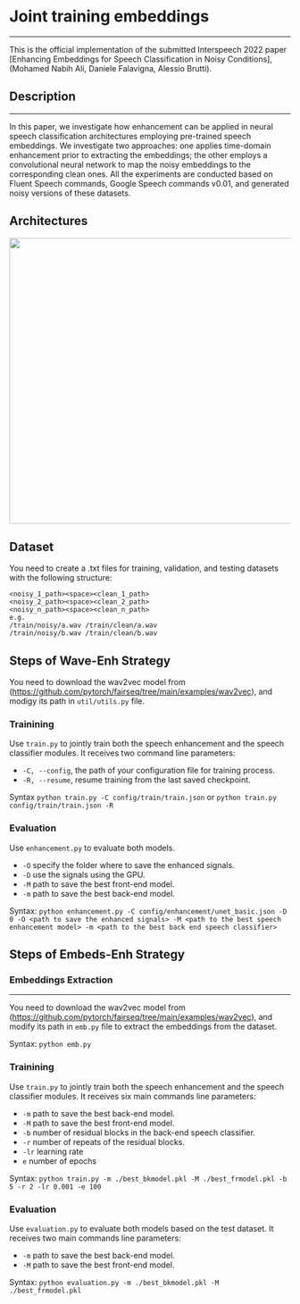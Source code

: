 # Joint training embeddings
---
This is the official implementation of the submitted Interspeech 2022 paper [Enhancing Embeddings for Speech Classification in Noisy Conditions], (Mohamed Nabih Ali, Daniele Falavigna, Alessio Brutti). 

## Description
---
In this paper, we investigate how enhancement can be applied in neural speech classification architectures employing pre-trained speech embeddings. We investigate two approaches: one applies time-domain enhancement prior to extracting the embeddings; the other employs a convolutional neural network to map the noisy embeddings to the corresponding clean ones. All the experiments are conducted based on Fluent Speech commands, Google Speech commands v0.01, and generated noisy versions of these datasets.

## Architectures
<img src="https://github.com/mnabihali/Joint-training-embeddings/blob/main/assets/systems.png" width="512"/>

## Dataset
You need to create a .txt files for training, validation, and testing datasets with the following structure: 
```
<noisy_1_path><space><clean_1_path>
<noisy_2_path><space><clean_2_path>
<noisy_n_path><space><clean_n_path>
e.g.
/train/noisy/a.wav /train/clean/a.wav
/train/noisy/b.wav /train/clean/b.wav
```

## Steps of Wave-Enh Strategy
You need to download the wav2vec model from (https://github.com/pytorch/fairseq/tree/main/examples/wav2vec), and modigy its path in `util/utils.py` file.

### Trainining
Use `train.py` to jointly train both the speech enhancement and the speech classifier modules. It receives two command line parameters:
- `-C, --config`, the path of your configuration file for training process.
- `-R, --resume`, resume training from the last saved checkpoint.

Syntax `python train.py -C config/train/train.json` or `python train.py config/train/train.json -R`

### Evaluation
Use `enhancement.py` to evaluate both models. 
- `-O` specify the folder where to save the enhanced signals.
- `-D` use the signals using the GPU.
- `-M` path to save the best front-end model.
- `-m` path to save the best back-end model.

Syntax: `python enhancement.py -C config/enhancement/unet_basic.json -D 0 -O <path to save the enhanced signals> -M <path to the best speech enhancement model> -m <path to the best back end speech classifier>`

## Steps of Embeds-Enh Strategy

### Embeddings Extraction
---
You need to download the wav2vec model from (https://github.com/pytorch/fairseq/tree/main/examples/wav2vec), and modify its path in `emb.py` file to extract the embeddings from the dataset.

Syntax: `python emb.py`

### Trainining
Use `train.py` to jointly train both the speech enhancement and the speech classifier modules. It receives six main commands line parameters:
- `-m` path to save the best back-end model.
- `-M` path to save the best front-end model.
- `-b` number of residual blocks in the back-end speech classifier.
- `-r` number of repeats of the residual blocks.
- `-lr` learning rate
- `e` number of epochs

Syntax: `python train.py -m ./best_bkmodel.pkl -M ./best_frmodel.pkl -b 5 -r 2 -lr 0.001 -e 100`

### Evaluation
Use `evaluation.py` to evaluate both models based on the test dataset. It receives two main commands line parameters:
- `-m` path to save the best back-end model.
- `-M` path to save the best front-end model.

Syntax: `python evaluation.py -m ./best_bkmodel.pkl -M ./best_frmodel.pkl `
